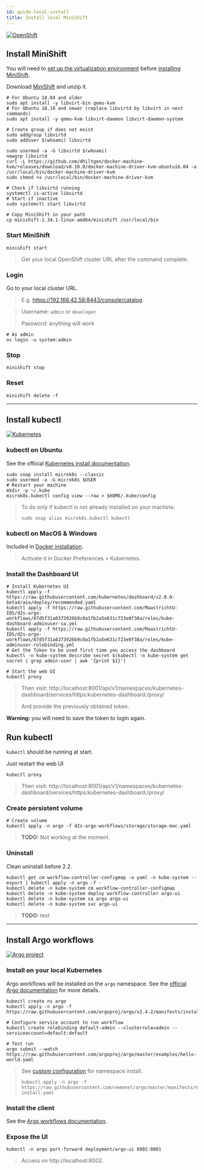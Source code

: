 ```yaml
---
id: guide-local-install
title: Install local MiniShift
---
```


[![OpenShift](/dsri-documentation/img/openshift-logo.png)](https://docs.okd.io/latest/minishift/getting-started/installing.html)

## Install MiniShift

You will need to [set up the virtualization environment](https://docs.okd.io/latest/minishift/getting-started/setting-up-virtualization-environment.html) before [installing MiniShift](https://docs.okd.io/latest/minishift/getting-started/installing.html).

Download [MiniShift](https://github.com/minishift/minishift/releases) and unzip it.

```shell
# For Ubuntu 18.04 and older
sudo apt install -y libvirt-bin qemu-kvm
# For Ubuntu 18.10 and newer (replace libvirtd by libvirt in next commands)
sudo apt install -y qemu-kvm libvirt-daemon libvirt-daemon-system

# Create group if does not exist
sudo addgroup libvirtd
sudo adduser $(whoami) libvirtd

sudo usermod -a -G libvirtd $(whoami)
newgrp libvirtd
curl -L https://github.com/dhiltgen/docker-machine-kvm/releases/download/v0.10.0/docker-machine-driver-kvm-ubuntu16.04 -o /usr/local/bin/docker-machine-driver-kvm
sudo chmod +x /usr/local/bin/docker-machine-driver-kvm

# Check if libvirtd running
systemctl is-active libvirtd
# Start if inactive
sudo systemctl start libvirtd

# Copy MiniShift in your path
cp minishift-1.34.1-linux-amd64/minishift /usr/local/bin
```

### Start MiniShift

```shell
minishift start
```

> Get your local OpenShift cluster URL after the command complete.

### Login

Go to your local cluster URL.

> E.g. https://192.168.42.58:8443/console/catalog.

> Username: `admin` or `developer`
>
> Password: anything will work

```shell
# As admin
oc login -u system:admin
```

### Stop

```shell
minishift stop
```

### Reset

```shell
minishift delete -f
```

---

## Install kubectl

[![Kubernetes](/dsri-documentation/img/Kubernetes.png)](https://kubernetes.io/)

### kubectl on Ubuntu

See the official [Kubernetes install documentation](https://ubuntu.com/kubernetes/install).

```shell
sudo snap install microk8s --classic
sudo usermod -a -G microk8s $USER
# Restart your machine
mkdir -p ~/.kube
microk8s.kubectl config view --raw > $HOME/.kube/config
```

> To do only if kubectl is not already installed on your machine:
>
> ```shell
> sudo snap alias microk8s.kubectl kubectl
> ```

### kubectl on MacOS & Windows

Included in [Docker installation](/docs/cwl-install#on-macos-windows).

> Activate it in Docker Preferences > Kubernetes.

### Install the Dashboard UI

```shell
# Install Kubernetes UI
kubectl apply -f https://raw.githubusercontent.com/kubernetes/dashboard/v2.0.0-beta4/aio/deploy/recommended.yaml
kubectl apply -f https://raw.githubusercontent.com/MaastrichtU-IDS/d2s-argo-workflows/87d5f31a8373926b9c0a1fb2a5e631c723e0f38a/roles/kube-dashboard-adminuser-sa.yml
kubectl apply -f https://raw.githubusercontent.com/MaastrichtU-IDS/d2s-argo-workflows/87d5f31a8373926b9c0a1fb2a5e631c723e0f38a/roles/kube-adminuser-rolebinding.yml
# Get the Token to be used first time you access the dashboard
kubectl -n kube-system describe secret $(kubectl -n kube-system get secret | grep admin-user | awk '{print $1}')

# Start the web UI
kubectl proxy
```

> Then visit: http://localhost:8001/api/v1/namespaces/kubernetes-dashboard/services/https:kubernetes-dashboard:/proxy/
>
> And provide the previously obtained token.

**Warning:** you will need to save the token to login again.

## Run kubectl

`kubectl` should be running at start.

Just restart the web UI

```shell
kubectl proxy
```

> Then visit: http://localhost:8001/api/v1/namespaces/kubernetes-dashboard/services/https:kubernetes-dashboard:/proxy/

### Create persistent volume

```shell
# Create volume
kubectl apply -n argo -f d2s-argo-workflows/storage/storage-mac.yaml
```

> **TODO:** Not working at the moment.

### Uninstall

Clean uninstall before 2.2.

```shell
kubectl get cm workflow-controller-configmap -o yaml -n kube-system --export | kubectl apply -n argo -f -
kubectl delete -n kube-system cm workflow-controller-configmap
kubectl delete -n kube-system deploy workflow-controller argo-ui
kubectl delete -n kube-system sa argo argo-ui
kubectl delete -n kube-system svc argo-ui
```

> **TODO:** test

---

## Install Argo workflows

[![Argo project](/dsri-documentation/img/argo-logo.png)](https://argoproj.github.io/argo/)

### Install on your local Kubernetes

Argo workflows will be installed on the `argo` namespace. See the [official Argo documentation](https://argoproj.github.io/docs/argo/demo.html#2-install-the-controller-and-ui) for more details.

```shell
kubectl create ns argo
kubectl apply -n argo -f https://raw.githubusercontent.com/argoproj/argo/v2.4.2/manifests/install.yaml

# Configure service account to run workflow
kubectl create rolebinding default-admin --clusterrole=admin --serviceaccount=default:default

# Test run
argo submit --watch https://raw.githubusercontent.com/argoproj/argo/master/examples/hello-world.yaml
```

> See [custom configuration](https://raw.githubusercontent.com/vemonet/argo/master/manifests/namespace-install.yaml) for namespace install.
>
> ```shell
> kubectl apply -n argo -f https://raw.githubusercontent.com/vemonet/argo/master/manifests/namespace-install.yaml
> ```

### Install the client

See the [Argo workflows documentation](/dsri-documentation/docs/workflows-argo).

### Expose the UI

```shell
kubectl -n argo port-forward deployment/argo-ui 8002:8001
```

> Access on http://localhost:8002.